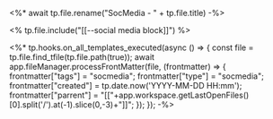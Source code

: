 <%* 
await tp.file.rename("SocMedia - " + tp.file.title)
-%>

<% tp.file.include("[[--social media block]]") %>

<%*
tp.hooks.on_all_templates_executed(async () => {
  const file = tp.file.find_tfile(tp.file.path(true));
  await app.fileManager.processFrontMatter(file, (frontmatter) => {
    frontmatter["tags"] = "socmedia";
    frontmatter["type"] = "socmedia";
    frontmatter["created"] = tp.date.now('YYYY-MM-DD HH:mm');
    frontmatter["parrent"] = "[["+app.workspace.getLastOpenFiles()[0].split('/').at(-1).slice(0,-3)+"]]";
   });
});
-%>